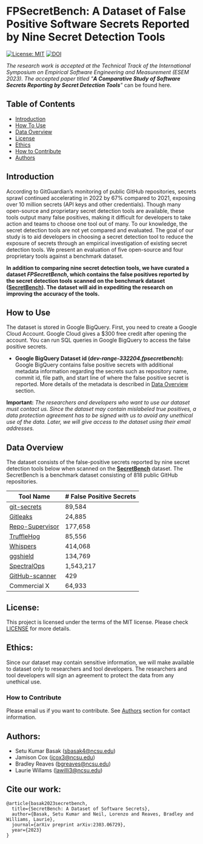 

# FPSecretBench: A Dataset of False Positive Software Secrets Reported by Nine Secret Detection Tools

[![License: MIT](https://img.shields.io/badge/License-MIT-yellow.svg)](https://opensource.org/licenses/MIT) 
[![DOI](https://zenodo.org/badge/DOI/10.5281/zenodo.7571266.svg)](https://doi.org/10.5281/zenodo.7555981)

*The research work is accepted at the Technical Track of the International Symposium on Empirical Software Engineering and Measurement (ESEM 2023). The accepted paper titled "**A Comparative Study of Software Secrets Reporting by Secret Detection Tools**"* can be found here.

## Table of Contents
   * [Introduction](#introduction)
   * [How To Use](#how-to-use)
   * [Data Overview](#data-overview)
   * [License](#license)
   * [Ethics](#ethics)
   * [How to Contribute](#how-to-contribute)
   * [Authors](#authors)

## Introduction

According to GitGuardian’s monitoring of public GitHub repositories, secrets sprawl continued accelerating in 2022 by 67% compared to 2021, exposing over 10 million secrets (API keys and other credentials). Though many open-source and proprietary secret detection tools are available, these tools output many false positives, making it difficult for developers to take action and teams to choose one tool out of many. To our knowledge, the secret detection tools are not yet compared and evaluated. The goal of our study is to aid developers in choosing a secret detection tool to reduce the exposure of secrets through an empirical investigation of existing secret detection tools. We present an evaluation of five open-source and four proprietary tools against a benchmark dataset.

**In addition to comparing nine secret detection tools, we have curated a dataset *FPSecretBench*, which contains the false positives reported by the secret detection tools scanned on the benchmark dataset ([SecretBench](https://github.com/setu1421/SecretBench)). The dataset will aid in expediting the research on improving the accuracy of the tools.** 

## How to Use

The dataset is stored in Google BigQuery. First, you need to create a Google Cloud Account. Google Cloud gives a $300 free credit after opening the account. You can run SQL queries in Google BigQuery to access the false positive secrets.

 - **Google BigQuery Dataset id (*dev-range-332204.fpsecretbench*):**  Google BigQuery contains false positive secrets with additional metadata information regarding the secrets such as repository name, commit id, file path, and start line of where the false positive secret is reported. More details of the metadata is described in [Data Overview](#data-overview) section.

**Important:** *The researchers and developers who want to use our dataset must contact us. Since the dataset may contain mislabeled true positives, a data protection agreement has to be signed with us to avoid any unethical use of the data. Later, we will give access to the dataset using their email addresses.*

## Data Overview

The dataset consists of the false-positive secrets reported by nine secret detection tools below when scanned on the **[SecretBench](https://github.com/setu1421/SecretBench)** dataset. The SecretBench is a benchmark dataset consisting of 818 public GitHub repositories.

|Tool Name|# False Positive Secrets|
|--------|--------|
|[git-secrets](https://github.com/awslabs/git-secrets)|89,584||
|[Gitleaks](https://github.com/gitleaks/gitleaks)|24,885|
|[Repo-Supervisor](https://github.com/auth0/repo-supervisor)|177,658|
|[TruffleHog](https://github.com/trufflesecurity/trufflehog)|85,556|
|[Whispers](https://github.com/Skyscanner/whispers)|414,068|
|[ggshield](https://github.com/GitGuardian/ggshield)|134,769|
|[SpectralOps](https://spectralops.io/)|1,543,217|
|[GitHub-scanner](https://docs.github.com/en/code-security/secret-scanning/configuring-secret-scanning-for-your-repositories)|429|
|Commercial X|64,933|

## License:

This project is licensed under the terms of the MIT license. Please check [LICENSE](https://github.com/setu1421/FPSecretBench/blob/main/LICENSE) for more details.


## Ethics:
Since our dataset may contain sensitive information, we will make available to dataset only to researchers and tool developers. The researchers and tool developers will sign an agreement to protect the data from any unethical use.

### How to Contribute

Please email us if you want to contribute. See [Authors](#authors) section for contact information.

## Authors:
 - Setu Kumar Basak (sbasak4@ncsu.edu)
 - Jamison Cox (jcox3@ncsu.edu)
 - Bradley Reaves (bgreaves@ncsu.edu)
 - Laurie Willams (lawilli3@ncsu.edu) 
 
## Cite our work:

```
@article{basak2023secretbench,
  title={SecretBench: A Dataset of Software Secrets},
  author={Basak, Setu Kumar and Neil, Lorenzo and Reaves, Bradley and Williams, Laurie},
  journal={arXiv preprint arXiv:2303.06729},
  year={2023}
} 
